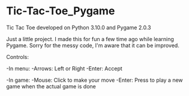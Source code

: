 # Tic-Tac-Toe_Pygame
Tic Tac Toe developed on Python 3.10.0 and Pygame 2.0.3

Just a little project. I made this for fun a few time ago while learning Pygame. Sorry for the messy code, I'm aware that it can be improved.

Controls:

  -In menu:
    -Arrows: Left or Right
    -Enter: Accept
    
  -In game:
    -Mouse: Click to make your move
    -Enter: Press to play a new game when the actual game is done
    
